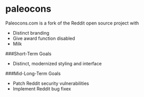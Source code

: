 # paleocons
Paleocons.com is a fork of the Reddit open source project with

<ul>
  <li>Distinct branding</li>
  <li>Give award function disabled</li>
  <li>Milk</li>
</ul>

###Short-Term Goals

<ul>
  <li>Distinct, modernized styling and interface</li>
</ul>  

###Mid-Long-Term Goals
<ul>
  <li>Patch Reddit security vulnerabilities</li>
  <li>Implement Reddit bug fixex</li>
</ul>  
